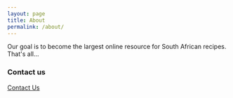 ```yaml
---
layout: page
title: About
permalink: /about/
---
```


Our goal is to become the largest online resource for South African recipes.  That's all...

### Contact us

[Contact Us](https://docs.google.com/forms/d/1LlBmcDTVYIBvmuhnvIsbQvDX-NIiT5Zi22094q0cjFE/viewform)

